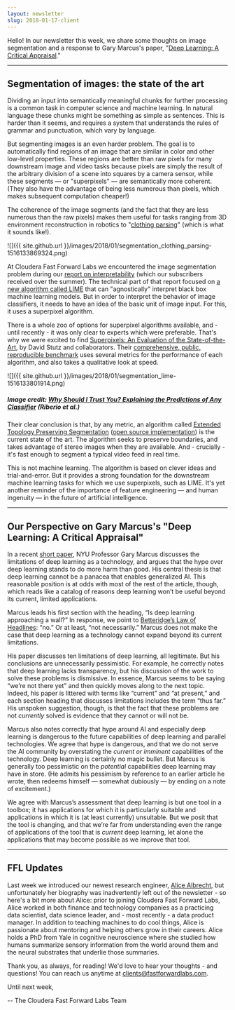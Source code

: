 ```yaml
---
layout: newsletter
slug: 2018-01-17-client
---
```


Hello!  In our newsletter this week, we share some thoughts on image segmentation and a response to Gary Marcus's paper, "[Deep Learning: A Critical Appraisal](https://arxiv.org/abs/1801.00631_)."

---

## Segmentation of images: the state of the art

Dividing an input into semantically meaningful chunks for further processing is a common task in computer science and machine learning. In natural language these chunks might be something as simple as sentences. This is harder than it seems, and requires a system that understands the rules of grammar and punctuation, which vary by language.

But segmenting images is an even harder problem. The goal is to automatically find regions of an image that are similar in color and other low-level properties. These regions are better than raw pixels for many downstream image and video tasks because pixels are simply the result of the arbitrary division of a scene into squares by a camera sensor, while these segments — or "superpixels" — are semantically more coherent. (They also have the advantage of being less numerous than pixels, which makes subsequent computation cheaper!)

The coherence of the image segments (and the fact that they are less numerous than the raw pixels) makes them useful for tasks ranging from 3D environment reconstruction in robotics to "[clothing parsing](http://dl.acm.org/citation.cfm?id=2355126)"  (which is what it sounds like!).

![]({{ site.github.url }}/images/2018/01/segmentation_clothing_parsing-1516133869324.png)

At Cloudera Fast Forward Labs we encountered the image segmentation problem during our [report on interpretability](http://blog.fastforwardlabs.com/2017/08/02/interpretability.html) (which our subscribers received over the summer). The technical part of that report focused on [a new algorithm called LIME](http://blog.fastforwardlabs.com/2017/09/01/LIME-for-couples.html) that can "agnostically" interpret black box machine learning models. But in order to interpret the behavior of image classifiers, it needs to have an idea of the basic unit of image input. For this, it uses a superpixel algorithm.

There is a whole zoo of options for superpixel algorithms available, and - until recently - it was only clear to experts which were preferable. That's why we were excited to find [Superpixels: An Evaluation of the State-of-the-Art](https://arxiv.org/abs/1612.01601), by David Stutz and collaborators. Their [comprehensive, public, reproducible benchmark](https://github.com/davidstutz/superpixel-benchmark) uses several metrics for the performance of each algorithm, and also takes a qualitative look at speed.

![]({{ site.github.url }}/images/2018/01/segmentation_lime-1516133801914.png)

##### Image credit: [Why Should I Trust You? Explaining the Predictions of Any Classifier](https://arxiv.org/abs/1602.04938) (Riberio et al.)

Their clear conclusion is that, by any metric, an algorithm called [Extended Topology Preserving Segmentation](http://www.cs.toronto.edu/~yaojian/cvpr15.pdf) ([open source implementation](https://bitbucket.org/mboben/spixel)) is the current state of the art. The algorithm seeks to preserve boundaries, and takes advantage of stereo images when they are available. And - crucially - it's fast enough to segment a typical video feed in real time.

This is not machine learning. The algorithm is based on clever ideas and trial-and-error. But it provides a strong foundation for the downstream machine learning tasks for which we use superpixels, such as LIME. It's yet another reminder of the importance of feature engineering — and human ingenuity — in the future of artificial intelligence.

---

## Our Perspective on Gary Marcus's "Deep Learning: A Critical Appraisal"

In a recent [short paper](https://arxiv.org/abs/1801.00631), NYU Professor Gary Marcus discusses the limitations of deep learning as a technology, and argues that the hype over deep learning stands to do more harm than good. His central thesis is that deep learning cannot be a panacea that enables generalized AI.  This reasonable position is at odds with most of the rest of the article, though, which reads like a catalog of reasons deep learning won’t be useful beyond its current, limited applications.

Marcus leads his first section with the heading, “Is deep learning approaching a wall?” In response, we point to [Betteridge’s Law of Headlines](https://en.wikipedia.org/wiki/Betteridge%27s_law_of_headlines): “no.” Or at least, “not necessarily.” Marcus does not make the case that deep learning as a technology cannot expand beyond its current limitations.

His paper discusses ten limitations of deep learning, all legitimate. But his conclusions are unnecessarily pessimistic. For example, he correctly notes that deep learning lacks transparency, but his discussion of the work to solve these problems is dismissive. In essence, Marcus seems to be saying “we’re not there yet” and then quickly moves along to the next topic. Indeed, his paper is littered with terms like “current” and “at present,” and each section heading that discusses limitations includes the term “thus far.” His unspoken suggestion, though, is that the fact that these problems are not _currently_ solved is evidence that they cannot or will not be.

Marcus also notes correctly that hype around AI and especially deep learning is dangerous to the future capabilities of deep learning and parallel technologies. We agree that hype is dangerous, and that we do not serve the AI community by overstating the _current or imminent_ capabilities of the technology. Deep learning is certainly no magic bullet. But Marcus is generally too pessimistic on the _potential_ capabilities deep learning may have in store. (He admits his pessimism by reference to an earlier article he wrote, then redeems himself — somewhat dubiously — by ending on a note of excitement.)

We agree with Marcus’s assessment that deep learning is but one tool in a toolbox; it has applications for which it is particularly suitable and applications in which it is (at least currently) unsuitable. But we posit that the tool is changing, and that we’re far from understanding even the range of applications of the tool that is _current_ deep learning, let alone the applications that may become possible as we improve that tool.

---

## FFL Updates

Last week we introduced our newest research engineer, [Alice Albrecht](https://www.linkedin.com/in/alice-albrecht-6379868/), but unfortunately her biography was inadvertently left out of the newsletter - so here's a bit more about Alice: prior to joining Cloudera Fast Forward Labs, Alice worked in both finance and technology companies as a practicing data scientist, data science leader, and - most recently - a data product manager. In addition to teaching machines to do cool things, Alice is passionate about mentoring and helping others grow in their careers. Alice holds a PhD from Yale in cognitive neuroscience where she studied how humans summarize sensory information from the world around them and the neural substrates that underlie those summaries.


Thank you, as always, for reading!  We'd love to hear your thoughts - and questions! You can reach us anytime at clients@fastforwardlabs.com.

Until next week,

-- The Cloudera Fast Forward Labs Team
